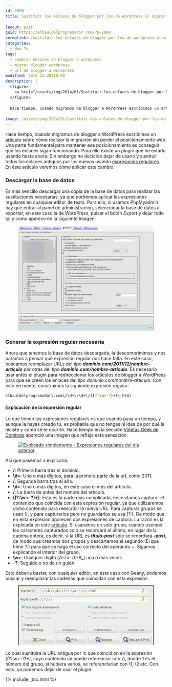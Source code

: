 ```yaml
---
id: 2090
title: Sustituir los enlaces de blogger por los de WordPress al migrar de plataforma

layout: post
guid: https://elbauldelprogramador.com/?p=2090
permalink: /sustituir-los-enlaces-de-blogger-por-los-de-wordpress-al-migrar-de-plataforma/
categories:
  - How To
tags:
  - cambiar enlaces de blogger a wordpress
  - migrar blogger wordpress
  - url de blogger a wordpress
modified: 2015-12-28T10:00
description: |
  <figure>
    <a href="/assets/img/2014/01/Sustituir-los-enlaces-de-blogger-por-los-de-Wordpress-al-migrar-de-plataforma1.png"><img src="/assets/img/2014/01/Sustituir-los-enlaces-de-blogger-por-los-de-Wordpress-al-migrar-de-plataforma1.png" title="Sustituir los enlaces de blogger por los de WordPress al migrar de plataforma" alt="Sustituir los enlaces de blogger por los de WordPress al migrar de plataforma" /></a>
  </figure>

  Hace tiempo, cuando migramos de blogger a WordPress escribimos un artículo sobre cómo realizar la migración sin perder el posicionamiento web. Una parte fundamental para mantener ese posicionamiento es conseguir que los enlaces sigan funcionando. Para ello existe un plugin que he estado usando hasta ahora. Sin embargo he decicido dejar de usarlo y sustituir todos los enlaces antiguos por los nuevos usando expresiones regulares. En éste artículo veremos cómo aplicar este cambio.

image: /assets/img/2014/01/Sustituir-los-enlaces-de-blogger-por-los-de-Wordpress-al-migrar-de-plataforma1.png
---
```

Hace tiempo, cuando migramos de blogger a WordPress escribimos un [artículo][1] sobre cómo realizar la migración sin perder el posicionamiento web. Una parte fundamental para mantener ese posicionamiento es conseguir que los enlaces sigan funcionando. Para ello existe un plugin que he estado usando hasta ahora. Sin embargo he decicido dejar de usarlo y sustituir todos los enlaces antiguos por los nuevos usando [expresiones regulares][2]. En éste artículo veremos cómo aplicar este cambio.

<!--ad-->

### Descargar la base de datos

Es más sencillo descargar una copia de la base de datos para realizar las sustituciones necesarias, ya que podremos aplicar las expresiones regulares en cualquier editor de texto. Para ello, si usamos PhpMyadmin hay que entrar al panel de administración, seleccionar la base de datos a exportar, en este caso la de WordPress, pulsar el botón *Export* y dejar todo tal y como aparece en la siguiente imagen:

<figure>
  <a href="/assets/img/2014/01/Sustituir-los-enlaces-de-blogger-por-los-de-Wordpress-al-migrar-de-plataforma.png"><img src="/assets/img//2014/01/Sustituir-los-enlaces-de-blogger-por-los-de-Wordpress-al-migrar-de-plataforma.png" title="{{ page.title }}" alt="{{ page.title }}" /></a>
</figure>

### Generar la expresión regular necesaria

Ahora que tenemos la base de datos descargada, la descomprimimos y nos paramos a pensar qué expresión regular nos hace falta. En este caso, buscamos reemplazar URLs del tipo ***dominio.com/2011/12/nombre-artículo*** por otras del tipo ***dominio.com/nombre-articulo***. Es necesario usar antes el plugin para redireccionar los artículos de blogger a WordPress para que se creen los enlaces del tipo *dominio.com/nombre-articulo*. Con esto en mente, construimos la siguiente expresión regular:

```bash
elbauldelprogramador\.com\/\d+\/\d+\/((?:\w+-?)+)\.html

```

#### Explicación de la expresión regular

Lo que tienen las expresiones regulares es que cuando pasa un tiempo, y aunque la hayas creado tú, es probable que no tengas ni idea de por qué la hiciste y cómo se te ocurrió. Hace tiempo en la sección <a href="https://elbauldelprogramador.com/" title="Sección Viñetas Geek" target="_blank">Viñetas Geek de Domingo</a> apareció una imagen que refleja esta sensación:

<figure>
  <a href="/assets/img/2013/12/Explicado-simplemente-Expresiones-regulares-del-día-anterior.jpg"><img src="/assets/img/2013/12/Explicado-simplemente-Expresiones-regulares-del-día-anterior.jpg" title="Explicado simplemente - Expresiones regulares del día anterior" alt="Explicado simplemente - Expresiones regulares del día anterior" /></a>
</figure>

Así que pasemos a explicarla:

  * **\/**: Primera barra tras el dominio.
  * **\d+**: Uno o más dígitos, para la primera parte de la url, como 2011.
  * **\/**: Segunda barra tras el año.
  * **\d+**: Uno o más dígitos, en este caso el més del artículo.
  * **\/**: La barra de antes del nombre del artículo.
  * **((?:\w+-?)+)**: Esta es la parte más complicada, necesitamos capturar el contenido que coincida con esta expresión regular, ya que utilizaremos dicho contenido para reescribir la nueva URL. Para capturar grupos se usan (), y para capturarlos pero no guardarlos se usa (?:). De modo que en esta expresión aparecen dos expresiones de captura. La razón es la explicada en este <a href="http://www.regular-expressions.info/captureall.html" title="Capture all" target="_blank">artículo</a>. Si usaramos un solo grupo, cuando usemos los caracteres capturados solo se recordará el último, en lugar de la cadena entera, es decir, si la URL es ***titulo-post*** sólo se recordará **-post**, de modo que creamos dos grupos y descartamos el segundo (El que tiene ?:) para que se haga el uso correcto del operando +. Sigamos explicando el interior del grupo.
  * **\w+**: Cualquer dígito [A-Za-z0-9_] una o más veces
  * **-?**: Seguido o no de un guión.

Esto debería bastar, con cualquier editor, en este caso con Geany, podemos buscar y reemplazar las cadenas que coincidan con esta expresión:

<figure>
  <a href="/assets/img/2014/01/Sustituir-los-enlaces-de-blogger-por-los-de-Wordpress-al-migrar-de-plataforma1.png"><img src="/assets/img/2014/01/Sustituir-los-enlaces-de-blogger-por-los-de-Wordpress-al-migrar-de-plataforma1.png" title="{{ page.title }}" alt="{{ page.title }}" /></a>
</figure>

Lo cual sustituirá la URL antigua por lo que coincidión en la expresión *((?:\w+-?)+)*, cuyo contenido se puede referenciar con \1, donde 1 es el número del grupo, si hubiera varios, se referenciarían con \1, \2 etc. Con esto, ya podemos dejar de usar el plugin.

 [1]: https://elbauldelprogramador.com/como-migrar-de-blogger-a-wordpress-sin-perder-seo-y-tips-de-seguridad/ "Cómo migrar de Blogger a WordPress sin perder SEO y Tips de seguridad"
 [2]: https://elbauldelprogramador.com/introduccion-a-las-expresiones-regulares-en-python/ "Introducción a las expresiones regulares en python"

{% include _toc.html %}
